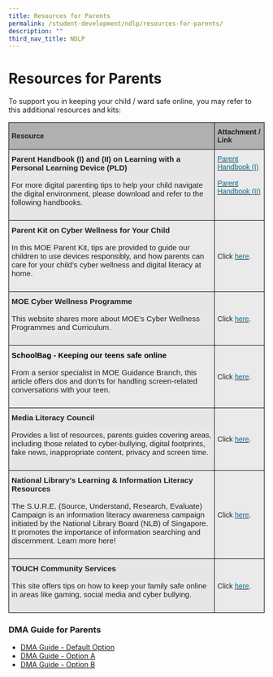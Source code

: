 ```yaml
---
title: Resources for Parents
permalink: /student-development/ndlp/resources-for-parents/
description: ""
third_nav_title: NDLP
---
```

Resources for Parents
=====================

To support you in keeping your child / ward safe online, you may refer to this additional resources and kits:

<style type="text/css">
.tg  {border-collapse:collapse;border-spacing:0;}
.tg td{border-color:black;border-style:solid;border-width:1px;font-family:Arial, sans-serif;font-size:14px;
  overflow:hidden;padding:10px 5px;word-break:normal;}
.tg th{border-color:black;border-style:solid;border-width:1px;font-family:Arial, sans-serif;font-size:14px;
  font-weight:normal;overflow:hidden;padding:10px 5px;word-break:normal;}
.tg .tg-qj4l{background-color:#EAEAEA;color:#222;font-size:15px;text-align:left;vertical-align:top}
.tg .tg-8e6h{background-color:#EAEAEA;color:#222222;font-size:15px;text-align:left;vertical-align:top}
.tg .tg-xxiv{background-color:#B0B0B0;color:#222;font-weight:bold;text-align:left;vertical-align:middle}
.tg .tg-qa5w{background-color:#E6E6E6;color:#222;font-size:15px;text-align:left;vertical-align:top}
.tg .tg-9nj9{background-color:#EAEAEA;color:#076C8E;text-align:left;vertical-align:top}
.tg .tg-bvia{background-color:#EAEAEA;color:#222;text-align:left;vertical-align:middle}
</style>
<table class="tg">
<thead>
  <tr>
    <th class="tg-xxiv"><span style="color:#222;background-color:#B0B0B0">Resource</span></th>
    <th class="tg-xxiv"><span style="color:#222;background-color:#B0B0B0">Attachment / Link</span></th>
  </tr>
</thead>
<tbody>
  <tr>
    <td class="tg-qa5w"><span style="font-weight:bold">Parent Handbook (I) and (II) on Learning with a Personal Learning Device (PLD)</span><br><br><span style="color:#222;background-color:#EAEAEA">For more digital parenting tips to help your child navigate the digital environment, please download and refer to the following handbooks.</span><br><br></td>
    <td class="tg-9nj9"><a href="[Parent Handbook (I)](/files/NDLP/ip2%20-%20parent%20handbook%20(i)%20on%20learning%20with%20a%20pld_2023.pdf)"><span style="text-decoration:none;color:#076C8E">Parent Handbook (I)</span></a><br><br><a href="[Parent Handbook (II)](/files/NDLP/ip3%20-%20parent%20handbook%20(ii)%20on%20learning%20with%20a%20pld_2023.pdf)"><span style="text-decoration:none;color:#076C8E">Parent Handbook (II)</span></a><br></td>
  </tr>
  <tr>
    <td class="tg-8e6h"><span style="font-weight:bold">Parent Kit on Cyber Wellness for Your Child</span><br><br><span style="background-color:#EAEAEA">In this MOE Parent Kit, tips are provided to guide our children to use devices responsibly, and how parents can care for your child’s cyber wellness and digital literacy at home.</span><br><br></td>
    <td class="tg-bvia"><span style="color:#222;background-color:#EAEAEA"> Click </span><a href="https://www.moe.gov.sg/-/media/files/parent-kit/cyber-wellness-for-your-child.pdf"><span style="text-decoration:none;color:#076C8E">here</span></a><span style="color:#222;background-color:#EAEAEA">.</span></td>
  </tr>
  <tr>
    <td class="tg-qa5w"><span style="font-weight:bold">MOE Cyber Wellness Programme</span><br><br><span style="color:#222;background-color:#EAEAEA">This website shares more about MOE’s Cyber Wellness Programmes and Curriculum.</span><br><br></td>
    <td class="tg-bvia"><span style="color:#222;background-color:#EAEAEA">Click</span> <a href="https://www.moe.gov.sg/programmes/cyber-wellness/%20"><span style="text-decoration:none;color:#076C8E">here</span></a><span style="color:#222;background-color:#EAEAEA">.</span></td>
  </tr>
  <tr>
    <td class="tg-qj4l"><span style="font-weight:bold;color:#000">SchoolBag - Keeping our teens safe online</span><br><br><span style="color:#222;background-color:#EAEAEA">From a senior specialist in MOE Guidance Branch, this article offers dos and don’ts for handling screen-related conversations with your teen.</span><br><br></td>
    <td class="tg-bvia"><span style="color:#222;background-color:#EAEAEA"> Click </span><a href="https://www.schoolbag.edu.sg/story/keeping-our-teens-safe-online"><span style="text-decoration:none;color:#076C8E">here</span></a><span style="color:#222;background-color:#EAEAEA">.</span></td>
  </tr>
  <tr>
    <td class="tg-qa5w"><span style="font-weight:bold">Media Literacy Council</span><br><br><span style="color:#222;background-color:#EAEAEA">Provides a list of resources, parents guides covering areas, including those related to cyber-bullying, digital footprints, fake news, inappropriate content, privacy and screen time.</span><br><br></td>
    <td class="tg-bvia"><span style="color:#222;background-color:#EAEAEA">Click</span> <a href="https://go.gov.sg/better-internet-sg"><span style="text-decoration:none;color:#076C8E">here</span></a><span style="color:#222;background-color:#EAEAEA">.  </span></td>
  </tr>
  <tr>
    <td class="tg-8e6h"><span style="font-weight:bold">National Library's Learning &amp; Information Literacy Resources</span><br><br><span style="background-color:#EAEAEA">The S.U.R.E. (Source, Understand, Research, Evaluate) Campaign is an information literacy awareness campaign initiated by the National Library Board (NLB) of Singapore. It promotes the importance of information searching and discernment. Learn more here!</span><br><br></td>
    <td class="tg-bvia"><span style="color:#222;background-color:#EAEAEA">Click </span><a href="https://sure.nlb.gov.sg/"><span style="text-decoration:none;color:#076C8E">here</span></a><span style="color:#222;background-color:#EAEAEA">.</span><br></td>
  </tr>
  <tr>
    <td class="tg-qa5w"><span style="font-weight:bold">TOUCH Community Services</span><br><br><span style="color:#222;background-color:#EAEAEA">This site offers tips on how to keep your family safe online in areas like gaming, social media and cyber bullying.</span><br><br></td>
    <td class="tg-bvia"><span style="color:#222;background-color:#EAEAEA">Click</span> <a href="https://www.help123.sg/"><span style="text-decoration:none;color:#076C8E">here</span></a><span style="color:#222;background-color:#EAEAEA">.</span></td>
  </tr>
</tbody>
</table>


### DMA Guide for Parents

*   [DMA Guide - Default Option](/files/DMA%20Parent%20Guide%20v2%200%20-%20Default%20iPadOS.pdf)
*   [DMA Guide - Option A](/files/DMA%20Parent%20Guide%20v2%200%20-%20Option%20A%20iPadOS.pdf)
*   [DMA Guide - Option B](/files/DMA%20Parent%20Guide%20v2%200%20-%20Option%20B%20iPadOS.pdf)